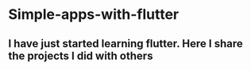 # Simple-apps-with-flutter

## I have just started learning flutter. Here I share the projects I did with others
